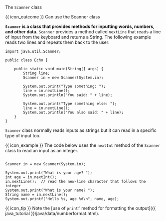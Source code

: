 <span id="title">The `Scanner` class</span>

<span id="prereqs"></span>

<span id="outcomes">{{ icon_outcome }} Can use the Scanner class</span>

<div id="body">

**`Scanner` is a class that provides methods for inputting words, numbers, and other data.** `Scanner` provides a method called `nextLine` that reads a line of input from the keyboard and returns a String. The following example reads two lines and repeats them back to the user:

```java{highlight-lines="1,7,10"}
import java.util.Scanner;

public class Echo {

    public static void main(String[] args) {
        String line;
        Scanner in = new Scanner(System.in);

        System.out.print("Type something: ");
        line = in.nextLine();
        System.out.println("You said: " + line);

        System.out.print("Type something else: ");
        line = in.nextLine();
        System.out.println("You also said: " + line);
    }
}
```

`Scanner` class normally reads inputs as strings but it can read in a specific type of input too.

<box>

{{ icon_example }} The code below uses the `nextInt` method of the `Scanner` class to read an input as an integer.

```java{highlight-lines="5['nextInt()']"}

Scanner in = new Scanner(System.in);

System.out.print("What is your age? ");
int age = in.nextInt();
in.nextLine();  // read the new-line character that follows the integer
System.out.print("What is your name? ");
String name = in.nextLine();
System.out.printf("Hello %s, age %d\n", name, age);
```
{{ icon_tip }} Note the [use of `printf` method for formatting the output]({{ java_tutorial }}/java/data/numberformat.html).

</box>

</div>

<div id="extras">
  <include src="exercises.md" />
</div>